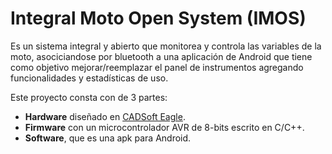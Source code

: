 Integral Moto Open System (IMOS)
================================

Es un sistema integral y abierto que monitorea y controla las variables de la moto, asociciandose por bluetooth a una aplicación de Android que tiene como objetivo mejorar/reemplazar el panel de instrumentos agregando funcionalidades y estadísticas de uso.

Este proyecto consta con de 3 partes:

  * **Hardware** diseñado en [CADSoft Eagle](https://cadsoft.io/).
  * **Firmware** con un microcontrolador AVR de 8-bits escrito en C/C++. 
  * **Software**, que es una apk para Android.

